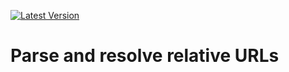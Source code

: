 [![Latest Version](https://img.shields.io/elm-package/v/avh4/url-resolve.svg?label=version)](https://package.elm-lang.org/packages/avh4/url-resolve/latest/)

# Parse and resolve relative URLs
